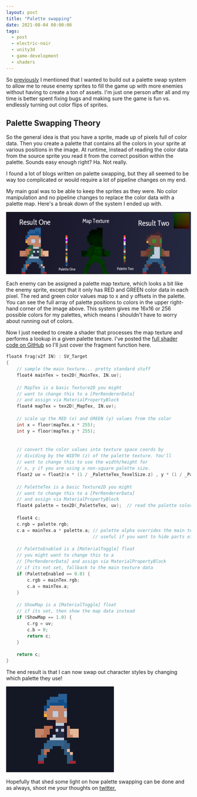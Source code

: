```yaml
---
layout: post
title: "Palette swapping"
date: 2021-08-04 00:00:00
tags:
  - post
  - electric-noir
  - unity3d
  - game-development
  - shaders
---
```


So [previously](/post/enemies-assemble/) I mentioned that I wanted to build out a palette swap system to allow me to reuse enemy sprites to fill the game up with more enemies without having to create a ton of assets. I'm just one person after all and my time is better spent fixing bugs and making sure the game is fun vs. endlessly turning out color flips of sprites.

## Palette Swapping Theory

So the general idea is that you have a sprite, made up of pixels full of color data. Then you create a palette that contains all the colors in your sprite at various positions in the image. At runtime, instead of reading the color data from the source sprite you read it from the correct position within the palette. Sounds easy enough right? Ha. Not really.

I found a lot of blogs written on palette swapping, but they all seemed to be way too complicated or would require a lot of pipeline changes on my end.

My main goal was to be able to keep the sprites as they were. No color manipulation and no pipeline changes to replace the color data with a palette map. Here's a break down of the system I ended up with.

<img src="/electricnoir/palette-swap-process.png" />

Each enemy can be assigned a palette map texture, which looks a bit like the enemy sprite, except that it only has RED and GREEN color data in each pixel. The red and green color values map to x and y offsets in the palette. You can see the full array of palette positions to colors in the upper right-hand corner of the image above. This system gives me 16x16 or 256 possible colors for my palettes, which means I shouldn't have to worry about running out of colors.

Now I just needed to create a shader that processes the map texture and performs a lookup in a given palette texture. I've posted the [full shader code on GitHub](http://github.com/troublecatstudios/palettizer) so I'll just cover the fragment function here.

```cpp
float4 frag(v2f IN) : SV_Target
{
    // sample the main texture... pretty standard stuff
    float4 mainTex = tex2D(_MainTex, IN.uv);

    // MapTex is a basic Texture2D you might
    // want to change this to a [PerRendererData] 
    // and assign via MaterialPropertyBlock
    float4 mapTex = tex2D(_MapTex, IN.uv);

    // scale up the RED (x) and GREEN (y) values from the color
    int x = floor(mapTex.x * 255);
    int y = floor(mapTex.y * 255);
    

    // convert the color values into texture space coords by
    // dividing by the WIDTH (z) of the palette texture. You'll
    // want to change this to use the width/height for
    // x, y if you are using a non-square palette size.
    float2 uv = float2(x * (1 / _PaletteTex_TexelSize.z) , y * (1 / _PaletteTex_TexelSize.z));

    // PaletteTex is a basic Texture2D you might
    // want to change this to a [PerRendererData] 
    // and assign via MaterialPropertyBlock
    float4 palette = tex2D(_PaletteTex, uv);  // read the palette color value

    float4 c;
    c.rgb = palette.rgb;
    c.a = mainTex.a * palette.a; // palette alpha overrides the main texture alpha
                                 // useful if you want to hide parts of your sprite

    // PaletteEnabled is a [MaterialToggle] float
    // you might want to change this to a 
    // [PerRendererData] and assign via MaterialPropertyBlock
    // if its not set, fallback to the main texture data
    if (PaletteEnabled == 0.0) {
        c.rgb = mainTex.rgb;
        c.a = mainTex.a;
    }

    // ShowMap is a [MaterialToggle] float
    // if its set, then show the map data instead
    if (ShowMap == 1.0) {
        c.rg = uv;
        c.b = 0;
        return c;
    }

    return c;
}
```

The end result is that I can now swap out character styles by changing which palette they use!

<img src="/electricnoir/PaletteSwapping.gif" />

Hopefully that shed some light on how palette swapping can be done and as always, shoot me your thoughts on [twitter.](https://www.twitter.com/codeimpossible)
